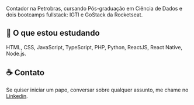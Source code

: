 Contador na Petrobras, cursando Pós-graduação em Ciência de Dados e dois bootcamps fullstack: IGTI e GoStack da Rocketseat.

## :rocket: O que estou estudando

HTML, CSS, JavaScript, TypeScript, PHP, Python, ReactJS, React Native, Node.js.

## :coffee: Contato

Se quiser iniciar um papo, conversar sobre qualquer assunto, me chame no <a href="https://www.linkedin.com/in/christian-testtzlaffe-alpoim/" target="_blank">Linkedin</a>.


